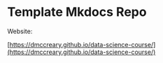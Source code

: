 # Template Mkdocs Repo

Website: 

[https://dmccreary.github.io/data-science-course/](https://dmccreary.github.io/data-science-course/)